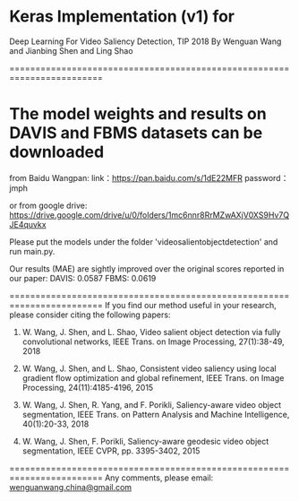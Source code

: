 # Keras Implementation (v1) for

Deep Learning For Video Saliency Detection, TIP 2018
By Wenguan Wang and Jianbing Shen and Ling Shao

========================================================================
# The model weights and results on DAVIS and FBMS datasets can be downloaded

from Baidu Wangpan:
link：https://pan.baidu.com/s/1dE22MFR password：jmph

or from google drive:
https://drive.google.com/drive/u/0/folders/1mc6nnr8RrMZwAXjV0XS9Hv7QJE4quvkx

Please put the models under the folder 'videosalientobjectdetection' and run main.py.

Our results (MAE) are sightly improved over the original scores reported in our paper:
DAVIS: 0.0587
FBMS:  0.0619

========================================================================
If you find our method useful in your research,
please consider citing the following papers:

1) W. Wang, J. Shen, and L. Shao,
Video salient object detection via fully convolutional networks,
IEEE Trans. on Image Processing, 27(1):38-49, 2018

2) W. Wang, J. Shen, and L. Shao,
Consistent video saliency using local gradient flow optimization and global refinement,
IEEE Trans. on Image Processing, 24(11):4185-4196, 2015

3) W. Wang, J. Shen, R. Yang, and F. Porikli, Saliency-aware video object segmentation,
IEEE Trans. on Pattern Analysis and Machine Intelligence, 40(1):20-33, 2018

4) W. Wang, J. Shen, F. Porikli, Saliency-aware geodesic video object segmentation,
IEEE CVPR, pp. 3395-3402, 2015

========================================================================
Any comments, please email:
wenguanwang.china@gmail.com
